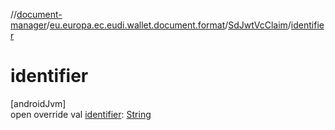 //[document-manager](../../../index.md)/[eu.europa.ec.eudi.wallet.document.format](../index.md)/[SdJwtVcClaim](index.md)/[identifier](identifier.md)

# identifier

[androidJvm]\
open override val [identifier](identifier.md): [String](https://kotlinlang.org/api/latest/jvm/stdlib/kotlin-stdlib/kotlin/-string/index.html)
